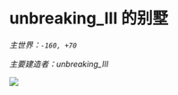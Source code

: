 # unbreaking_III 的别墅

*主世界：`-160, +70`*

*主要建造者：unbreaking_III*

![](https://i.ibb.co/d0zzgSJ/unbreaking-III.jpg)
